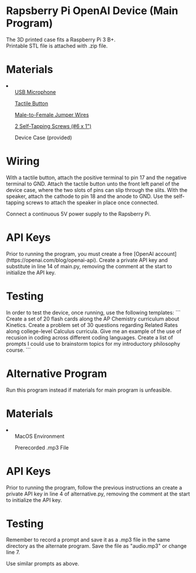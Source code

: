 # Rapsberry Pi OpenAI Device (Main Program)
The 3D printed case fits a Raspberry Pi 3 B+.  
Printable STL file is attached with .zip file.

<h1>Materials</h1>
<li>
  <ul><a href="https://www.amazon.com/KISEER-Microphone-Desktop-Recording-YouTube/dp/B071WH7FC6/ref=sr_1_3?crid=FJIDSW51HA6X&keywords=usb+microphone+raspberry+pi&qid=1701186681&sprefix=usb+microphone+raspberry+pi%2Caps%2C101&sr=8-3">USB Microphone</a></ul>
  <ul><a href="https://www.amazon.com/WOWOONE-12x12x7-3-Tactile-Momentary-Assortment/dp/B08JLWTQ3C/ref=sr_1_2_sspa?crid=1AOOVLP2HAS5P&keywords=tactile+button&qid=1701186342&sprefix=tactile+buton%2Caps%2C71&sr=8-2-spons&sp_csd=d2lkZ2V0TmFtZT1zcF9hdGY&psc=1">Tactile Button</a></ul>
  <ul><a href="https://www.amazon.com/EDGELEC-Breadboard-1pin-1pin-Connector-Multicolored/dp/B07GD312VG/ref=sr_1_3?crid=2FLHPMWDB4DLU&keywords=female%2Bto%2Bfemale%2Bjumper&qid=1701310886&sprefix=female%2Bto%2Bfemale%2Bjumper%2Caps%2C69&sr=8-3&th=1">Male-to-Female Jumper Wires</a></ul>
  <ul><a href="https://www.amazon.com/Stainless-Drilling-Lengths-Available-Phillips/dp/B08MQ5CLSD/ref=sr_1_3?crid=NZ255TMOQ7DD&keywords=6x1%2Bself%2Btapping%2Bscrews&qid=1701310966&sprefix=6x1%2Bself%2Btapping%2Bscrews%2Caps%2C60&sr=8-3&th=1">2 Self-Tapping Screws (#6 x 1")</a></ul>
  <ul>Device Case (provided)</ul>
</li>

<h1>Wiring</h1>
With a tactile button, attach the positive terminal to pin 17 and the negative terminal to GND.
Attach the tactile button unto the front left panel of the device case, where the two slots of pins can slip through the slits.
With the speaker, attach the cathode to pin 18 and the anode to GND.
Use the self-tapping screws to attach the speaker in place once connected.

Connect a continuous 5V power supply to the Rapsberry Pi.

<h1>API Keys</h1>
Prior to running the program, you must create a free [OpenAI account](https://openai.com/blog/openai-api).
Create a private API key and substitute in line 14 of main.py, removing the comment at the start to initialize the API key.

<h1>Testing</h1>
In order to test the device, once running, use the following templates:
```
Create a set of 20 flash cards along the AP Chemistry curriculum about Kinetics.
Create a problem set of 30 questions regarding Related Rates along college-level Calculus curricula.
Give me an example of the use of recusion in coding across different coding languages.
Create a list of prompts I could use to brainstorm topics for my introductory philosophy course.
```

# Alternative Program
Run this program instead if materials for main program is unfeasible.

<h1>Materials</h1>
<li>
  <ul>MacOS Environment</ul>
  <ul>Prerecorded .mp3 File</ul>
</li>

<h1>API Keys</h1>
Prior to running the program, follow the previous instructions an create a private API key in line 4 of alternative.py, removing the comment at the start to initialize the API key.

<h1>Testing</h1>
Remember to record a prompt and save it as a .mp3 file in the same directory as the alternate program.
Save the file as "audio.mp3" or change line 7.

Use similar prompts as above.
